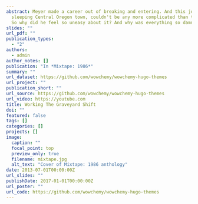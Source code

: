 ```yaml
---
abstract: Meyer made a career out of breaking and entering. And this job, in a
  sleeping Central Oregon town, couldn't be any more complicated than the last.
  So why did he feel so uneasy about it? And why was everything so damn quiet?
slides: ""
url_pdf: ""
publication_types:
  - "2"
authors:
  - admin
author_notes: []
publication: "In *Mixtape: 1986*"
summary: ""
url_dataset: https://github.com/wowchemy/wowchemy-hugo-themes
url_project: ""
publication_short: ""
url_source: https://github.com/wowchemy/wowchemy-hugo-themes
url_video: https://youtube.com
title: Working The Graveyard Shift
doi: ""
featured: false
tags: []
categories: []
projects: []
image:
  caption: ""
  focal_point: top
  preview_only: true
  filename: mixtape.jpg
  alt_text: "Cover of Mixtape: 1986 anthology"
date: 2013-07-01T00:00:00Z
url_slides: ""
publishDate: 2017-01-01T00:00:00Z
url_poster: ""
url_code: https://github.com/wowchemy/wowchemy-hugo-themes
---
```

